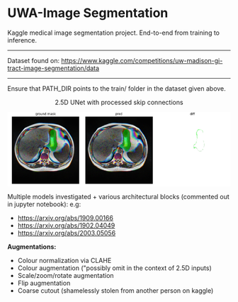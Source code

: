 # UWA-Image Segmentation

Kaggle medical image segmentation project. End-to-end from training to inference.

---

Dataset found on: https://www.kaggle.com/competitions/uw-madison-gi-tract-image-segmentation/data

---

Ensure that PATH_DIR points to the train/ folder in the dataset given above.

<p style="text-align: center;">2.5D UNet with processed skip connections</p>
<img src="images/pred.png" align="middle" width="800">

Multiple models investigated + various architectural blocks (commented out in jupyter notebook):
e.g:
- https://arxiv.org/abs/1909.00166
- https://arxiv.org/abs/1902.04049
- https://arxiv.org/abs/2003.05056

**Augmentations:**
- Colour normalization via CLAHE
- Colour augmentation ("possibly omit in the context of 2.5D inputs)
- Scale/zoom/rotate augmentation
- Flip augmentation
- Coarse cutout (shamelessly stolen from another person on kaggle)

